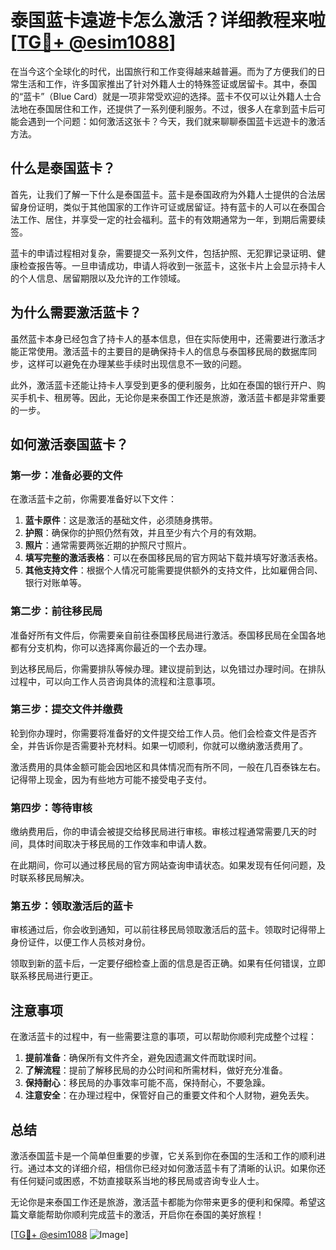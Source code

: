 # 泰国蓝卡遠遊卡怎么激活？详细教程来啦[[TG💪+ @esim1088](https://t.me/s/esim1088)]

在当今这个全球化的时代，出国旅行和工作变得越来越普遍。而为了方便我们的日常生活和工作，许多国家推出了针对外籍人士的特殊签证或居留卡。其中，泰国的“蓝卡”（Blue Card）就是一项非常受欢迎的选择。蓝卡不仅可以让外籍人士合法地在泰国居住和工作，还提供了一系列便利服务。不过，很多人在拿到蓝卡后可能会遇到一个问题：如何激活这张卡？今天，我们就来聊聊泰国蓝卡远遊卡的激活方法。

## 什么是泰国蓝卡？

首先，让我们了解一下什么是泰国蓝卡。蓝卡是泰国政府为外籍人士提供的合法居留身份证明，类似于其他国家的工作许可证或居留证。持有蓝卡的人可以在泰国合法工作、居住，并享受一定的社会福利。蓝卡的有效期通常为一年，到期后需要续签。

蓝卡的申请过程相对复杂，需要提交一系列文件，包括护照、无犯罪记录证明、健康检查报告等。一旦申请成功，申请人将收到一张蓝卡，这张卡片上会显示持卡人的个人信息、居留期限以及允许的工作领域。

## 为什么需要激活蓝卡？

虽然蓝卡本身已经包含了持卡人的基本信息，但在实际使用中，还需要进行激活才能正常使用。激活蓝卡的主要目的是确保持卡人的信息与泰国移民局的数据库同步，这样可以避免在办理某些手续时出现信息不一致的问题。

此外，激活蓝卡还能让持卡人享受到更多的便利服务，比如在泰国的银行开户、购买手机卡、租房等。因此，无论你是来泰国工作还是旅游，激活蓝卡都是非常重要的一步。

## 如何激活泰国蓝卡？

### 第一步：准备必要的文件

在激活蓝卡之前，你需要准备好以下文件：

1. **蓝卡原件**：这是激活的基础文件，必须随身携带。
2. **护照**：确保你的护照仍然有效，并且至少有六个月的有效期。
3. **照片**：通常需要两张近期的护照尺寸照片。
4. **填写完整的激活表格**：可以在泰国移民局的官方网站下载并填写好激活表格。
5. **其他支持文件**：根据个人情况可能需要提供额外的支持文件，比如雇佣合同、银行对账单等。

### 第二步：前往移民局

准备好所有文件后，你需要亲自前往泰国移民局进行激活。泰国移民局在全国各地都有分支机构，你可以选择离你最近的一个去办理。

到达移民局后，你需要排队等候办理。建议提前到达，以免错过办理时间。在排队过程中，可以向工作人员咨询具体的流程和注意事项。

### 第三步：提交文件并缴费

轮到你办理时，你需要将准备好的文件提交给工作人员。他们会检查文件是否齐全，并告诉你是否需要补充材料。如果一切顺利，你就可以缴纳激活费用了。

激活费用的具体金额可能会因地区和具体情况而有所不同，一般在几百泰铢左右。记得带上现金，因为有些地方可能不接受电子支付。

### 第四步：等待审核

缴纳费用后，你的申请会被提交给移民局进行审核。审核过程通常需要几天的时间，具体时间取决于移民局的工作效率和申请人数。

在此期间，你可以通过移民局的官方网站查询申请状态。如果发现有任何问题，及时联系移民局解决。

### 第五步：领取激活后的蓝卡

审核通过后，你会收到通知，可以前往移民局领取激活后的蓝卡。领取时记得带上身份证件，以便工作人员核对身份。

领取到新的蓝卡后，一定要仔细检查上面的信息是否正确。如果有任何错误，立即联系移民局进行更正。

## 注意事项

在激活蓝卡的过程中，有一些需要注意的事项，可以帮助你顺利完成整个过程：

1. **提前准备**：确保所有文件齐全，避免因遗漏文件而耽误时间。
2. **了解流程**：提前了解移民局的办公时间和所需材料，做好充分准备。
3. **保持耐心**：移民局的办事效率可能不高，保持耐心，不要急躁。
4. **注意安全**：在办理过程中，保管好自己的重要文件和个人财物，避免丢失。

## 总结

激活泰国蓝卡是一个简单但重要的步骤，它关系到你在泰国的生活和工作的顺利进行。通过本文的详细介绍，相信你已经对如何激活蓝卡有了清晰的认识。如果你还有任何疑问或困惑，不妨直接联系当地的移民局或咨询专业人士。

无论你是来泰国工作还是旅游，激活蓝卡都能为你带来更多的便利和保障。希望这篇文章能帮助你顺利完成蓝卡的激活，开启你在泰国的美好旅程！

[[TG💪+ @esim1088](https://t.me/s/esim1088) ![Image](https://i.postimg.cc/4NQfJmqS/Snipaste-2025-05-13-00-14-12.png)]